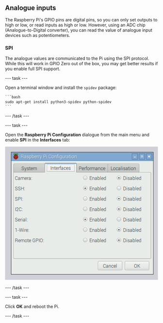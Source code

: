 ## Analogue inputs

The Raspberry Pi's GPIO pins are digital pins, so you can only set outputs to high or low, or read inputs as high or low. However, using an ADC chip (Analogue-to-Digital converter), you can read the value of analogue input devices such as potentiometers.

### SPI

The analogue values are communicated to the Pi using the SPI protocol. While this will work in GPIO Zero out of the box, you may get better results if you enable full SPI support.

--- task ---

Open a terminal window and install the `spidev` package:

    ```bash
    sudo apt-get install python3-spidev python-spidev
    ```

--- /task ---

--- task ---

Open the **Raspberry Pi Configuration** dialogue from the main menu and enable **SPI** in the **Interfaces** tab:

![Enable SPI](images/rcgui.png)

--- /task ---

--- task ---

Click **OK** and reboot the Pi.

--- /task ---

